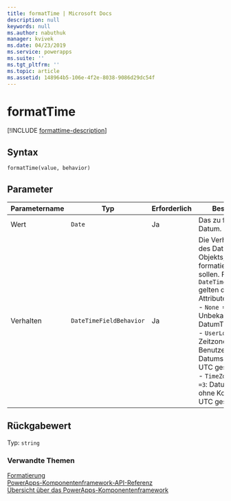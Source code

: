 ```yaml
---
title: formatTime | Microsoft Docs
description: null
keywords: null
ms.author: nabuthuk
manager: kvivek
ms.date: 04/23/2019
ms.service: powerapps
ms.suite: ''
ms.tgt_pltfrm: ''
ms.topic: article
ms.assetid: 148964b5-106e-4f2e-8038-9086d29dc54f
---
```


# <a name="formattime"></a>formatTime

[!INCLUDE [formattime-description](includes/formattime-description.md)]

## <a name="syntax"></a>Syntax

`formatTime(value, behavior)`

## <a name="parameters"></a>Parameter

| Parametername|Typ|Erforderlich|Beschreibung|
| ------------- |----|--------|-----------|
|Wert|`Date`|Ja|Das zu formatierende Datum.|
|Verhalten|`DateTimeFieldBehavior`|Ja|Die Verhaltensweisen des Datum-Zeit-Objekts, das formatiert werden sollen. Für `DateTimeFieldBehavior` gelten die folgenden Attribute:<br/>- `None =0`: Unbekanntes DatumTime-Verhalten <br/>- `UserLocal =1`: Lokale Zeitzone für den Benutzer respektieren Datumsangaben als UTC gespeichert<br/>- `TimeZoneIndependent =3`: Datum und Uhrzeit ohne Konvertierung zu UTC gespeichert|

## <a name="return-value"></a>Rückgabewert

Typ: `string`


### <a name="related-topics"></a>Verwandte Themen

[Formatierung](../formatting.md)<br/>
[PowerApps-Komponentenframework-API-Referenz](../../reference/index.md)<br/>
[Übersicht über das PowerApps-Komponentenframework](../../overview.md)